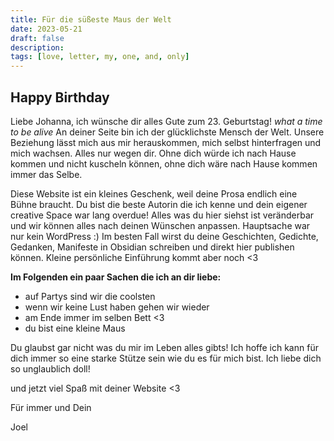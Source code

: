```yaml
---
title: Für die süßeste Maus der Welt
date: 2023-05-21
draft: false
description:
tags: [love, letter, my, one, and, only]
---
```



## Happy Birthday 

Liebe Johanna, 
ich wünsche dir alles Gute zum 23. Geburtstag! *what a time to be alive*
An deiner Seite bin ich der glücklichste Mensch der Welt. Unsere Beziehung lässt mich aus mir herauskommen, mich selbst hinterfragen und mich wachsen.
Alles nur wegen dir. Ohne dich würde ich nach Hause kommen und nicht kuscheln können, ohne dich wäre nach Hause kommen immer das Selbe.

Diese Website ist ein kleines Geschenk, weil deine Prosa endlich eine Bühne braucht. Du bist die beste Autorin die ich kenne und dein eigener creative Space war lang overdue!
Alles was du hier siehst ist veränderbar und wir können alles nach deinen Wünschen anpassen. Hauptsache war nur kein WordPress :)
Im besten Fall wirst du deine Geschichten, Gedichte, Gedanken, Manifeste in Obsidian schreiben und direkt hier publishen können. 
Kleine persönliche Einführung kommt aber noch <3

**Im Folgenden ein paar Sachen die ich an dir liebe:**
- auf Partys sind wir die coolsten
- wenn wir keine Lust haben gehen wir wieder
- am Ende immer im selben Bett <3
- du bist eine kleine Maus

Du glaubst gar nicht was du mir im Leben alles gibts! Ich hoffe ich kann für dich immer so eine starke Stütze sein wie du es für mich bist.
Ich liebe dich so unglaublich doll!

und jetzt viel Spaß mit deiner Website <3

Für immer und Dein 

Joel


